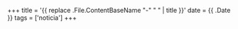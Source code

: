 +++
title = '{{ replace .File.ContentBaseName "-" " " | title }}'
date = {{ .Date }}
tags = ['noticia']
+++
